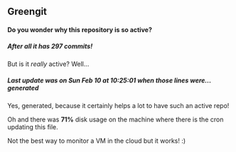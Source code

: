 ## Greengit

#### Do you wonder why this repository is so active?

##### After all it has 297 commits!

But is it *really* active? Well...

##### Last update was on Sun Feb 10 at 10:25:01 when those lines were... generated

Yes, generated, because it certainly helps a lot to have such an active repo!

Oh and there was **71%** disk usage on the machine
where there is the cron updating this file.

Not the best way to monitor a VM in the cloud but it works! :)

